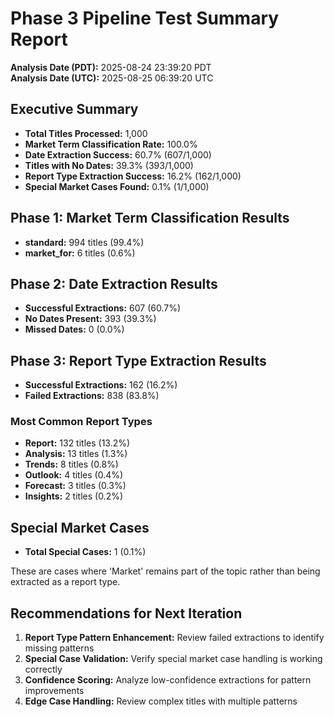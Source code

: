 # Phase 3 Pipeline Test Summary Report

**Analysis Date (PDT):** 2025-08-24 23:39:20 PDT  
**Analysis Date (UTC):** 2025-08-25 06:39:20 UTC

## Executive Summary

- **Total Titles Processed:** 1,000
- **Market Term Classification Rate:** 100.0%
- **Date Extraction Success:** 60.7% (607/1,000)
- **Titles with No Dates:** 39.3% (393/1,000)
- **Report Type Extraction Success:** 16.2% (162/1,000)
- **Special Market Cases Found:** 0.1% (1/1,000)

## Phase 1: Market Term Classification Results

- **standard:** 994 titles (99.4%)
- **market_for:** 6 titles (0.6%)


## Phase 2: Date Extraction Results

- **Successful Extractions:** 607 (60.7%)
- **No Dates Present:** 393 (39.3%)
- **Missed Dates:** 0 (0.0%)

## Phase 3: Report Type Extraction Results

- **Successful Extractions:** 162 (16.2%)
- **Failed Extractions:** 838 (83.8%)

### Most Common Report Types

- **Report:** 132 titles (13.2%)
- **Analysis:** 13 titles (1.3%)
- **Trends:** 8 titles (0.8%)
- **Outlook:** 4 titles (0.4%)
- **Forecast:** 3 titles (0.3%)
- **Insights:** 2 titles (0.2%)


## Special Market Cases

- **Total Special Cases:** 1 (0.1%)

These are cases where 'Market' remains part of the topic rather than being extracted as a report type.

## Recommendations for Next Iteration

1. **Report Type Pattern Enhancement:** Review failed extractions to identify missing patterns
2. **Special Case Validation:** Verify special market case handling is working correctly
3. **Confidence Scoring:** Analyze low-confidence extractions for pattern improvements
4. **Edge Case Handling:** Review complex titles with multiple patterns

